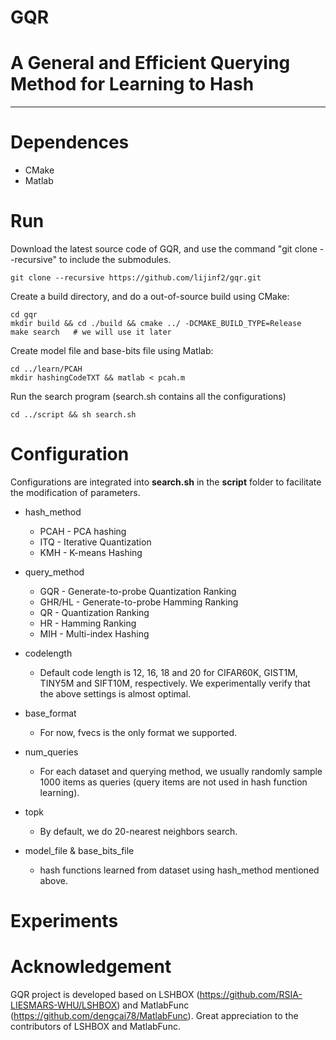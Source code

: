 GQR
==========
# A General and Efficient Querying Method for Learning to Hash
-----------------------------------------------------------------------------------------------------------------

# Dependences
- CMake
- Matlab

# Run
Download the latest source code of GQR, and use the command "git clone --recursive" to include the submodules.
```
git clone --recursive https://github.com/lijinf2/gqr.git
```
Create a build directory, and do a out-of-source build using CMake:
```
cd gqr
mkdir build && cd ./build && cmake ../ -DCMAKE_BUILD_TYPE=Release
make search   # we will use it later
```
Create model file and base-bits file using Matlab:
```
cd ../learn/PCAH 
mkdir hashingCodeTXT && matlab < pcah.m
```
Run the search program (search.sh contains all the configurations)
```
cd ../script && sh search.sh
```

# Configuration

Configurations are integrated into **search.sh** in the **script** folder to facilitate the modification of parameters.    


* hash_method  
  - PCAH   - PCA hashing
  - ITQ    - Iterative Quantization
  - KMH    - K-means Hashing
  
* query_method   
  - GQR    - Generate-to-probe Quantization Ranking   
  - GHR/HL - Generate-to-probe Hamming Ranking    
  - QR     - Quantization Ranking  
  - HR     - Hamming Ranking
  - MIH    - Multi-index Hashing
  
* codelength    
  - Default code length is 12, 16, 18 and 20 for CIFAR60K, GIST1M, TINY5M and SIFT10M, respectively. We experimentally verify that the above settings is almost optimal.
  
* base_format
  - For now, fvecs is the only format we supported.
  
* num_queries
  - For each dataset and querying method, we usually randomly sample 1000 items as queries (query items are not used in hash function learning).
 
* topk
  - By default, we do 20-nearest neighbors search.
  
* model_file & base_bits_file
  - hash functions learned from dataset using hash_method mentioned above.
  
# Experiments
  

# Acknowledgement
GQR project is developed based on LSHBOX (https://github.com/RSIA-LIESMARS-WHU/LSHBOX) and MatlabFunc (https://github.com/dengcai78/MatlabFunc). Great appreciation to the contributors of LSHBOX and MatlabFunc. 
